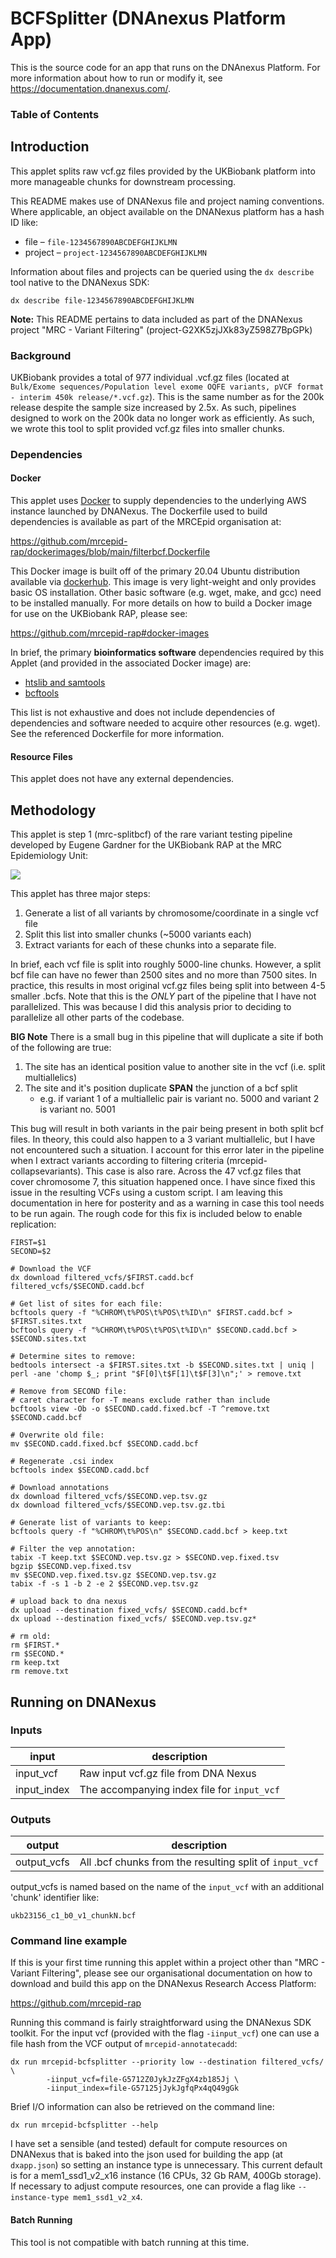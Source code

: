 # BCFSplitter (DNAnexus Platform App)

This is the source code for an app that runs on the DNAnexus Platform.
For more information about how to run or modify it, see
https://documentation.dnanexus.com/.

### Table of Contents



## Introduction

This applet splits raw vcf.gz files provided by the UKBiobank platform into more manageable chunks for downstream 
processing.

This README makes use of DNANexus file and project naming conventions. Where applicable, an object available on the DNANexus
platform has a hash ID like:

* file – `file-1234567890ABCDEFGHIJKLMN`
* project – `project-1234567890ABCDEFGHIJKLMN`

Information about files and projects can be queried using the `dx describe` tool native to the DNANexus SDK:

```commandline
dx describe file-1234567890ABCDEFGHIJKLMN
```

**Note:** This README pertains to data included as part of the DNANexus project "MRC - Variant Filtering" (project-G2XK5zjJXk83yZ598Z7BpGPk)

### Background

UKBiobank provides a total of 977 individual .vcf.gz files (located at `Bulk/Exome sequences/Population level exome OQFE variants, pVCF format - interim 450k release/*.vcf.gz`).
This is the same number as for the 200k release despite the sample size increased by 2.5x. As such, pipelines designed to
work on the 200k data no longer work as efficiently. As such, we wrote this tool to split provided vcf.gz files into
smaller chunks.

### Dependencies

#### Docker

This applet uses [Docker](https://www.docker.com/) to supply dependencies to the underlying AWS instance
launched by DNANexus. The Dockerfile used to build dependencies is available as part of the MRCEpid organisation at:

https://github.com/mrcepid-rap/dockerimages/blob/main/filterbcf.Dockerfile

This Docker image is built off of the primary 20.04 Ubuntu distribution available via [dockerhub](https://hub.docker.com/layers/ubuntu/library/ubuntu/20.04/images/sha256-644e9b64bee38964c4d39b8f9f241b894c00d71a932b5a20e1e8ee8e06ca0fbd?context=explore).
This image is very light-weight and only provides basic OS installation. Other basic software (e.g. wget, make, and gcc) need
to be installed manually. For more details on how to build a Docker image for use on the UKBiobank RAP, please see:

https://github.com/mrcepid-rap#docker-images

In brief, the primary **bioinformatics software** dependencies required by this Applet (and provided in the associated Docker image)
are:

* [htslib and samtools](http://www.htslib.org/)
* [bcftools](https://samtools.github.io/bcftools/bcftools.html)

This list is not exhaustive and does not include dependencies of dependencies and software needed
to acquire other resources (e.g. wget). See the referenced Dockerfile for more information.

#### Resource Files

This applet does not have any external dependencies.

## Methodology

This applet is step 1 (mrc-splitbcf) of the rare variant testing pipeline developed by Eugene Gardner for the UKBiobank
RAP at the MRC Epidemiology Unit:

![](https://github.com/mrcepid-rap/.github/blob/main/images/RAPPipeline.png)

This applet has three major steps:

1. Generate a list of all variants by chromosome/coordinate in a single vcf file
2. Split this list into smaller chunks (~5000 variants each)
3. Extract variants for each of these chunks into a separate file.

In brief, each vcf file is split into roughly 5000-line chunks. However, a split bcf file can have no fewer than 2500 
sites and no more than 7500 sites. In practice, this results in most original vcf.gz files being split into between 4-5 
smaller .bcfs. Note that this is the _ONLY_ part of the pipeline that I have not parallelized. This was because I did 
this analysis prior to deciding to parallelize all other parts of the codebase.

**BIG Note** There is a small bug in this pipeline that will duplicate a site if both of the following are true:

1. The site has an identical position value to another site in the vcf (i.e. split multiallelics)
2. The site and it's position duplicate **SPAN** the junction of a bcf split
    * e.g. if variant 1 of a multiallelic pair is variant no. 5000 and variant 2 is variant no. 5001

This bug will result in both variants in the pair being present in both split bcf files. In theory, this could also 
happen to a 3 variant multiallelic, but I have not encountered such a situation. I account for this error later in the 
pipeline when I extract variants according to filtering criteria (mrcepid-collapsevariants). This case is also rare. 
Across the 47 vcf.gz files that cover chromosome 7, this situation happened once. I have since fixed this issue in the 
resulting VCFs using a custom script. I am leaving this documentation in here for posterity and as a warning in case this
tool needs to be run again. The rough code for this fix is included below to enable replication:

```commandline
FIRST=$1
SECOND=$2

# Download the VCF
dx download filtered_vcfs/$FIRST.cadd.bcf filtered_vcfs/$SECOND.cadd.bcf

# Get list of sites for each file:
bcftools query -f "%CHROM\t%POS\t%POS\t%ID\n" $FIRST.cadd.bcf > $FIRST.sites.txt
bcftools query -f "%CHROM\t%POS\t%POS\t%ID\n" $SECOND.cadd.bcf > $SECOND.sites.txt

# Determine sites to remove:
bedtools intersect -a $FIRST.sites.txt -b $SECOND.sites.txt | uniq | perl -ane 'chomp $_; print "$F[0]\t$F[1]\t$F[3]\n";' > remove.txt

# Remove from SECOND file:
# caret character for -T means exclude rather than include
bcftools view -Ob -o $SECOND.cadd.fixed.bcf -T ^remove.txt $SECOND.cadd.bcf

# Overwrite old file:
mv $SECOND.cadd.fixed.bcf $SECOND.cadd.bcf

# Regenerate .csi index
bcftools index $SECOND.cadd.bcf

# Download annotations
dx download filtered_vcfs/$SECOND.vep.tsv.gz
dx download filtered_vcfs/$SECOND.vep.tsv.gz.tbi

# Generate list of variants to keep:
bcftools query -f "%CHROM\t%POS\n" $SECOND.cadd.bcf > keep.txt

# Filter the vep annotation:
tabix -T keep.txt $SECOND.vep.tsv.gz > $SECOND.vep.fixed.tsv
bgzip $SECOND.vep.fixed.tsv
mv $SECOND.vep.fixed.tsv.gz $SECOND.vep.tsv.gz
tabix -f -s 1 -b 2 -e 2 $SECOND.vep.tsv.gz

# upload back to dna nexus
dx upload --destination fixed_vcfs/ $SECOND.cadd.bcf*
dx upload --destination fixed_vcfs/ $SECOND.vep.tsv.gz*

# rm old:
rm $FIRST.*
rm $SECOND.*
rm keep.txt
rm remove.txt
```

## Running on DNANexus

### Inputs

|input|description             |
|---- |------------------------|
|input_vcf  | Raw input vcf.gz file from DNA Nexus |
|input_index | The accompanying index file for `input_vcf` |

### Outputs

|output                 | description       |
|-----------------------|-------------------|
|output_vcfs            |  All .bcf chunks from the resulting split of `input_vcf` |

output_vcfs is named based on the name of the `input_vcf` with an additional 'chunk' identifier like:

`ukb23156_c1_b0_v1_chunkN.bcf`

### Command line example

If this is your first time running this applet within a project other than "MRC - Variant Filtering", please see our
organisational documentation on how to download and build this app on the DNANexus Research Access Platform:

https://github.com/mrcepid-rap

Running this command is fairly straightforward using the DNANexus SDK toolkit. For the input vcf (provided with the flag
`-iinput_vcf`) one can use a file hash from the VCF output of `mrcepid-annotatecadd`:

```commandline
dx run mrcepid-bcfsplitter --priority low --destination filtered_vcfs/ \ 
        -iinput_vcf=file-G5712Z0JykJzZFgX4zb185Jj \
        -iinput_index=file-G57125jJykJgfqPx4qQ49gGk
```

Brief I/O information can also be retrieved on the command line:

```commandline
dx run mrcepid-bcfsplitter --help
```

I have set a sensible (and tested) default for compute resources on DNANexus that is baked into the json used for building 
the app (at `dxapp.json`) so setting an instance type is unnecessary. This current default is for a mem1_ssd1_v2_x16 instance
(16 CPUs, 32 Gb RAM, 400Gb storage). If necessary to adjust compute resources, one can provide a flag like `--instance-type mem1_ssd1_v2_x4`.

#### Batch Running

This tool is not compatible with batch running at this time.
